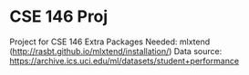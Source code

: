 # CSE 146 Proj
Project for CSE 146
Extra Packages Needed: mlxtend (http://rasbt.github.io/mlxtend/installation/)
Data source: https://archive.ics.uci.edu/ml/datasets/student+performance
